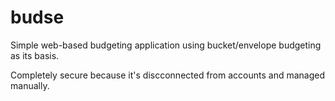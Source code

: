 budse
=====

Simple web-based budgeting application using bucket/envelope budgeting as its basis.  

Completely secure because it's discconnected from accounts and managed manually.
